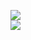 [![](https://img.shields.io/badge/Made%20With-Github%20Spray-lightgrey.svg?style=for-the-badge&logo=github)](https://github.com/Annihil/github-spray#606)  
[![](https://i.imgur.com/2DrTn0Z.gif)](https://github.com/Annihil/github-spray)